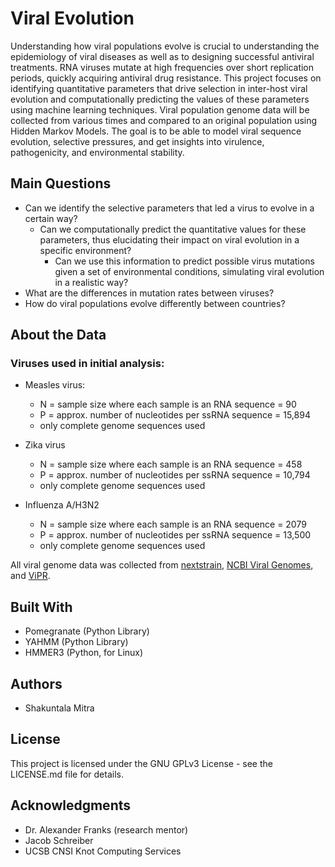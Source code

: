 # Viral Evolution
Understanding how viral populations evolve is crucial to understanding the epidemiology of viral diseases as well as to designing successful antiviral treatments. RNA viruses mutate at high frequencies over short replication periods, quickly acquiring antiviral drug resistance. This project focuses on identifying quantitative parameters that drive selection in inter-host viral evolution and computationally predicting the values of these parameters using machine learning techniques. Viral population genome data will be collected from various times and compared to an original population using Hidden Markov Models. The goal is to be able to model viral sequence evolution, selective pressures, and get insights into virulence, pathogenicity, and environmental stability.

## Main Questions
+ Can we identify the selective parameters that led a virus to evolve in a certain way?
    + Can we computationally predict the quantitative values for these parameters, thus elucidating their impact on viral evolution in a specific environment?
        + Can we use this information to predict possible virus mutations given a set of environmental conditions, simulating viral evolution in a realistic way?
+ What are the differences in mutation rates between viruses?
+ How do viral populations evolve differently between countries?

## About the Data
### Viruses used in initial analysis: 
+ Measles virus:
    + N = sample size where each sample is an RNA sequence = 90
    + P = approx. number of nucleotides per ssRNA sequence = 15,894
    + only complete genome sequences used

+ Zika virus
    + N = sample size where each sample is an RNA sequence = 458
    + P = approx. number of nucleotides per ssRNA sequence = 10,794
    + only complete genome sequences used

+ Influenza A/H3N2
    + N = sample size where each sample is an RNA sequence = 2079
    + P = approx. number of nucleotides per ssRNA sequence = 13,500
    + only complete genome sequences used

All viral genome data was collected from [nextstrain](http://www.nextstrain.org/ "nextstrain"), [NCBI Viral Genomes](https://www.ncbi.nlm.nih.gov/genome/viruses/), and [ViPR](https://www.viprbrc.org/brc/home.spg?decorator=vipr "Virus Pathogen Resource").

## Built With
+ Pomegranate (Python Library)
+ YAHMM (Python Library)
+ HMMER3 (Python, for Linux)

## Authors
+ Shakuntala Mitra

## License
This project is licensed under the GNU GPLv3 License - see the LICENSE.md file for details.

## Acknowledgments
+ Dr. Alexander Franks (research mentor)
+ Jacob Schreiber
+ UCSB CNSI Knot Computing Services
